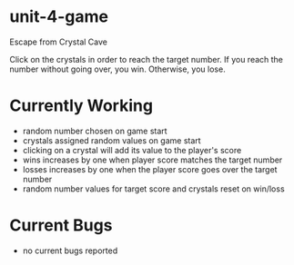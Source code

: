 # unit-4-game
Escape from Crystal Cave

Click on the crystals in order to reach the target number. If you reach the number without going over, you win. Otherwise, you lose.

Currently Working
==============================
- random number chosen on game start
- crystals assigned random values on game start
- clicking on a crystal will add its value to the player's score
- wins increases by one when player score matches the target number
- losses increases by one when the player score goes over the target number
- random number values for target score and crystals reset on win/loss

Current Bugs
=============================
- no current bugs reported